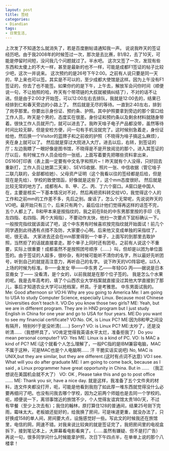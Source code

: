 ```yaml
---
layout: post
title: 签经
categories:
- Diandian
tags:
- 日常生活, 
---
```

上次发了不知道怎么就消失了，若是百度删帖请通知我一声。 说说我昨天的签证经历吧。由于我2008年的时候签过一次，那次是去比赛，B1/B2，去了10天，可能是停留时间短，没问我几个问题就过了。半水吧。 这次又签了一次，发现有些东西和太傻上的不大一样，甚至是最新的也不一样，可能是成都F1签证的帖子比较少吧，这次一并说来。 这次预约的是26号下午2:00。之前有人说只要是同一天的，早上来也可以签。其实是不可以的，至少成都大使馆是这样。因为上午没有F1签证的，你去了也不能签。如果你约的是下午，上午去，解放军会问你时间（顺便说一句，不让拍照的哈，昨天有个带项链的大叔就被搞纠结了），不对的话不让进。但是由于2:00才开始签，可以12:00左右去排队，我就是12:00去的，结果已经排到仁和春天旁边的小路上了。 然后就是无尽的等待。一直到2:40左右，排到了岗亭那里。你要出示身份证、预约条、护照。其中护照要拿到旁边的那个窗口给工作人员，昨天是个男的，态度实在很差。身份证和预约条以及剩余材料就随身带着。很快工作人员就开门，就可以进去了。我昨天啥子电子产品都没带，虽然等待时间比较无聊，但是安检方便，问一句有手机没就完了。这时候别急着走，身份证给他，然后换一个Visitor的蓝牌子和之前收的护照（不晓得为啥子搞这么麻烦），夹在身上就可以了。 然后就是穿过大院进入大厅。进去以后，右转，到签证的厅；左边我瞟了一眼好像是图书馆，不晓得是不是开放阅览的那个。进入其签证的厅以后，有时候工作人员会给你一张纸，上面写着要先把哪些资料拿出来，DS160打印表（表上面一定要有中文名字和照片~！昨天就有个人没得，只好回去重新打，工作人员让她第二天来）、SEVIS收据、照片一张、中信收据（管它啥子二联几联的，全部都给她）、父母资产证明（这个我看以往的签经都是后给，但是现在是先给）、学校的致使馆函，好像就是这些了，这个mm态度很好。 然后就是比较无常的地方了。成都有A、B、甲、乙、丙、丁六个窗口。A窗口是中国人在，主要是核实一下基本情况对不对，然后再把资料转交给VO，我觉得这个人的工作和之前mm的工作差不多，先后之别。废话了，怎么个无常呢，先说说昨天的VO吧。最开始只有三个，后来只有两个，最后估计他们觉得再这样的话签不完，五个人都上了。B和甲本来是按指纹的，我之前在B处的中东男那里按的手印（先左四指、右四指、两个大拇指），不要动作太快，他扫一次要点下鼠标确认一下。 一般按完指纹就该面试了吧，这个中东男有时候喜欢按完指纹就开始面试！前几个同学遇到此待遇有点措不及防，大家要小心啊。后来他又变成单独的采指纹了，呃，很无语。 大家进去还会在mm那里得到一个单子，上面写的到那里去取护照，当然拒了的话就直接拿走。那个单子上同时还有团号。之前有人说这个不重要，实际上很重要！成都虽然不是按照团号顺序（……）叫，但却是以团为单位面签的。由于签证的人超多，很吵杂，有时候可能听不清你的名字，所以最好先听团号，听到自己的就提高注意力，再听自己的名字。 说下昨天的VO阵容吧，以5人上场的时候为标准。B——金发女 甲——中东男 乙——年轻GG 丙——据说是日本亚裔女 丁—— 没看清，是个女的，以前我就是在那个位子签的。 我是怎么个水果的呢。我是去年高考的，填了个山西农业大学档案就直接没过其他大学直接到了那儿，事后才知道农业大学可以抢档案，杯具。于是考雅思。 中东男面试我的。 Me: Good afternoon sir VO:Hi Why are you going to America Me: I am going to USA to study Computer Science, especially Linux. Because most Chinese Universities don't teach it. VO:Do you know those two girls? ME: Yeah, but we are in different program. They are in HND program but I just study English in China for one year and go to USA for four years. ME:Do you want to see my financial certificate? VO:No. OK, is Linux PC? ME:因为B和甲之间没有隔开，特别吵!于是没听清(……) Sorry? VO: is Linux PC? ME:太吵了，还是没听清……（我想杯具了，VO肯定觉得我英语水平太烂，准备拒我了）Do you mean personal computer? VO: Yes ME: Linux is a kind of PC. VO: Is MAC a kind of PC? ME:(这个就看个人怎么理解了，一般PC指的是IBM兼容电脑，MAC不属于这种，可是MAC也是个人电脑啊…… 汗 干脆实话实说吧) No, MAC is UNIX,but they are similar, but they are different.(这时有点词不达意) VO:I see. What will you do after graduate ME: I am going to come back, because as I said , a Linux programmer have great opportunity in China. But in …… （我正想说在美国机会就不大了） VO: OK , Please take this and go to post office …… ME: Thank you sir, have a nice day. 就是这样，我准备了五个文件夹的材料，连文件夹都没打开，呃，可能是他看到我抱了如此厚一堆东西就觉得没什么必要再细问了吧。也没有问我去哪个学校，因为之前两个师姐也是去同一个学校的。 呃，顺便说一下，离领事馆近的旅馆不少，个人觉得友谊宾馆太贵180/天，不过有早餐（至少上次去有）；我住的翰林，原打算住128的普通间，结果25号刚下完雨，霉味太大。老板娘还挺好的，给我换了房间，可是味道更重，就没办法了，只好换成158的单人间，房间要大点，设施感觉好一些。写此文的时候我还在旅馆里，电信的网，网速不错。对我来说比较爽的就是签证完了，我把房间里的电视盒拆下，接到笔记本上，大屏幕看电影看爽了。（……虽然有嫌疑、但不是打广告） 再说一句，很多同学问什么时候能拿护照，次日下午四点半，在单单上说的那个八楼拿！